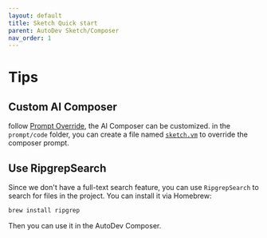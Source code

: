 ```yaml
---
layout: default
title: Sketch Quick start
parent: AutoDev Sketch/Composer
nav_order: 1
---
```


# Tips

## Custom AI Composer

follow [Prompt Override](/customize/prompt-override), the AI Composer can be customized. in the `prompt/code` folder,
you can create a file named [`sketch.vm`](https://github.com/unit-mesh/auto-dev/blob/master/core/src/main/resources/genius/zh/code/sketch.vm) 
to override the composer prompt.

## Use RipgrepSearch

Since we don't have a full-text search feature, you can use `RipgrepSearch` to search for files in the project. You can
install it via Homebrew:

```bash
brew install ripgrep
```

Then you can use it in the AutoDev Composer.




